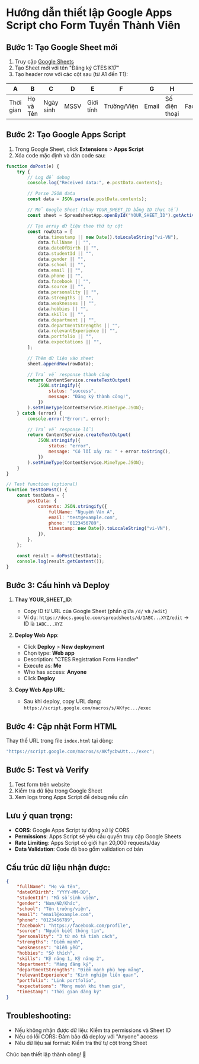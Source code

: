 # Hướng dẫn thiết lập Google Apps Script cho Form Tuyển Thành Viên

## Bước 1: Tạo Google Sheet mới

1. Truy cập [Google Sheets](https://sheets.google.com)
2. Tạo Sheet mới với tên "Đăng ký CTES K17"
3. Tạo header row với các cột sau (từ A1 đến T1):

| A         | B         | C         | D    | E         | F           | G     | H             | I        | J               | K         | L         | M        | N        | O       | P    | Q              | R           | S         | T         |
| --------- | --------- | --------- | ---- | --------- | ----------- | ----- | ------------- | -------- | --------------- | --------- | --------- | -------- | -------- | ------- | ---- | -------------- | ----------- | --------- | --------- |
| Thời gian | Họ và Tên | Ngày sinh | MSSV | Giới tính | Trường/Viện | Email | Số điện thoại | Facebook | Nguồn thông tin | Tính cách | Điểm mạnh | Điểm yếu | Sở thích | Kỹ năng | Mảng | Điểm mạnh mảng | Kinh nghiệm | Portfolio | Mong muốn |

## Bước 2: Tạo Google Apps Script

1. Trong Google Sheet, click **Extensions** > **Apps Script**
2. Xóa code mặc định và dán code sau:

```javascript
function doPost(e) {
    try {
        // Log để debug
        console.log("Received data:", e.postData.contents);

        // Parse JSON data
        const data = JSON.parse(e.postData.contents);

        // Mở Google Sheet (thay YOUR_SHEET_ID bằng ID thực tế)
        const sheet = SpreadsheetApp.openById("YOUR_SHEET_ID").getActiveSheet();

        // Tạo array dữ liệu theo thứ tự cột
        const rowData = [
            data.timestamp || new Date().toLocaleString("vi-VN"),
            data.fullName || "",
            data.dateOfBirth || "",
            data.studentId || "",
            data.gender || "",
            data.school || "",
            data.email || "",
            data.phone || "",
            data.facebook || "",
            data.source || "",
            data.personality || "",
            data.strengths || "",
            data.weaknesses || "",
            data.hobbies || "",
            data.skills || "",
            data.department || "",
            data.departmentStrengths || "",
            data.relevantExperience || "",
            data.portfolio || "",
            data.expectations || "",
        ];

        // Thêm dữ liệu vào sheet
        sheet.appendRow(rowData);

        // Trả về response thành công
        return ContentService.createTextOutput(
            JSON.stringify({
                status: "success",
                message: "Đăng ký thành công!",
            })
        ).setMimeType(ContentService.MimeType.JSON);
    } catch (error) {
        console.error("Error:", error);

        // Trả về response lỗi
        return ContentService.createTextOutput(
            JSON.stringify({
                status: "error",
                message: "Có lỗi xảy ra: " + error.toString(),
            })
        ).setMimeType(ContentService.MimeType.JSON);
    }
}

// Test function (optional)
function testDoPost() {
    const testData = {
        postData: {
            contents: JSON.stringify({
                fullName: "Nguyễn Văn A",
                email: "test@example.com",
                phone: "0123456789",
                timestamp: new Date().toLocaleString("vi-VN"),
            }),
        },
    };

    const result = doPost(testData);
    console.log(result.getContent());
}
```

## Bước 3: Cấu hình và Deploy

1. **Thay YOUR_SHEET_ID**:

    - Copy ID từ URL của Google Sheet (phần giữa `/d/` và `/edit`)
    - Ví dụ: `https://docs.google.com/spreadsheets/d/1ABC...XYZ/edit` → ID là `1ABC...XYZ`

2. **Deploy Web App**:

    - Click **Deploy** > **New deployment**
    - Chọn type: **Web app**
    - Description: "CTES Registration Form Handler"
    - Execute as: **Me**
    - Who has access: **Anyone**
    - Click **Deploy**

3. **Copy Web App URL**:
    - Sau khi deploy, copy URL dạng: `https://script.google.com/macros/s/AKfyc.../exec`

## Bước 4: Cập nhật Form HTML

Thay thế URL trong file `index.html` tại dòng:

```javascript
"https://script.google.com/macros/s/AKfycbwUtt.../exec";
```

## Bước 5: Test và Verify

1. Test form trên website
2. Kiểm tra dữ liệu trong Google Sheet
3. Xem logs trong Apps Script để debug nếu cần

## Lưu ý quan trọng:

-   **CORS**: Google Apps Script tự động xử lý CORS
-   **Permissions**: Apps Script sẽ yêu cầu quyền truy cập Google Sheets
-   **Rate Limiting**: Apps Script có giới hạn 20,000 requests/day
-   **Data Validation**: Code đã bao gồm validation cơ bản

## Cấu trúc dữ liệu nhận được:

```json
{
    "fullName": "Họ và tên",
    "dateOfBirth": "YYYY-MM-DD",
    "studentId": "Mã số sinh viên",
    "gender": "Nam/Nữ/Khác",
    "school": "Tên trường/viện",
    "email": "email@example.com",
    "phone": "0123456789",
    "facebook": "https://facebook.com/profile",
    "source": "Nguồn biết thông tin",
    "personality": "3 từ mô tả tính cách",
    "strengths": "Điểm mạnh",
    "weaknesses": "Điểm yếu",
    "hobbies": "Sở thích",
    "skills": "Kỹ năng 1, Kỹ năng 2",
    "department": "Mảng đăng ký",
    "departmentStrengths": "Điểm mạnh phù hợp mảng",
    "relevantExperience": "Kinh nghiệm liên quan",
    "portfolio": "Link portfolio",
    "expectations": "Mong muốn khi tham gia",
    "timestamp": "Thời gian đăng ký"
}
```

## Troubleshooting:

-   Nếu không nhận được dữ liệu: Kiểm tra permissions và Sheet ID
-   Nếu có lỗi CORS: Đảm bảo đã deploy với "Anyone" access
-   Nếu dữ liệu sai format: Kiểm tra thứ tự cột trong Sheet

Chúc bạn thiết lập thành công! 🎉
